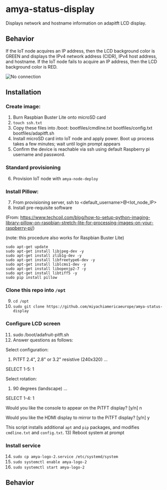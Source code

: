 # amya-status-display

Displays network and hostname information on adapitft LCD display.  

## Behavior
If the IoT node acquires an IP address, then the LCD background color is GREEN and displays the IPv4 network address (CIDR), IPv4 host address, and hostname.  If the IoT node fails to acquire an IP address, then the LCD background color is RED.

![No connection](link-to-image)



## Installation

### Create image:
1) Burn Raspbian Buster Lite onto microSD card
2) `touch ssh.txt`
3) Copy these files into /boot:
  bootfiles/cmdline.txt
  bootfiles/config.txt
  bootfiles/adapitft.sh
4) Install microSD card into IoT node and apply power. Boot up process takes a few minutes; wait until login prompt appears
5) Confirm the device is reachable via ssh using default Raspberry pi username and password.

### Standard provisioning
6) Provision IoT node with `amya-node-deploy`

### Install Pillow:
7) From provisioning server, ssh to <default_username>@<Iot_node_IP>
8) Install pre-requisite software

(From: https://www.techcoil.com/blog/how-to-setup-python-imaging-library-pillow-on-raspbian-stretch-lite-for-processing-images-on-your-raspberry-pi/)

(note: this procedure also works for Raspbian Buster Lite)
```
sudo apt-get update
sudo apt-get install libjpeg-dev -y
sudo apt-get install zlib1g-dev -y
sudo apt-get install libfreetype6-dev -y
sudo apt-get install liblcms1-dev -y
sudo apt-get install libopenjp2-7 -y
sudo apt-get install libtiff5 -y
sudo pip install pillow
```
### Clone this repo into `/opt`
9) `cd /opt`
10) `sudo git clone https://github.com/miyachiamericaeurope/amya-status-display`

### Configure LCD screen
11) sudo /boot/adafruit-pitft.sh
12) Answer questions as follows:

  Select configuration:
  1. PiTFT 2.4", 2.8" or 3.2" resistive (240x320)
  ...

  SELECT 1-5: 1

  Select rotation:
  1. 90 degrees (landscape)
  ...

  SELECT 1-4: 1

  Would you like the console to appear on the PiTFT display? [y/n]  n

  Would you like the HDMI display to mirror to the PiTFT display? [y/n] y

This script installs additional `apt` and `pip` packages, and modifies `cmdline.txt` and `config.txt`.
13) Reboot system at prompt

### Install service
14) `sudo cp amya-logo-2.service /etc/systemd/system`
15) `sudo systemctl enable amya-logo-2`
16) `sudo systemctl start amya-logo-2`

## Behavior

